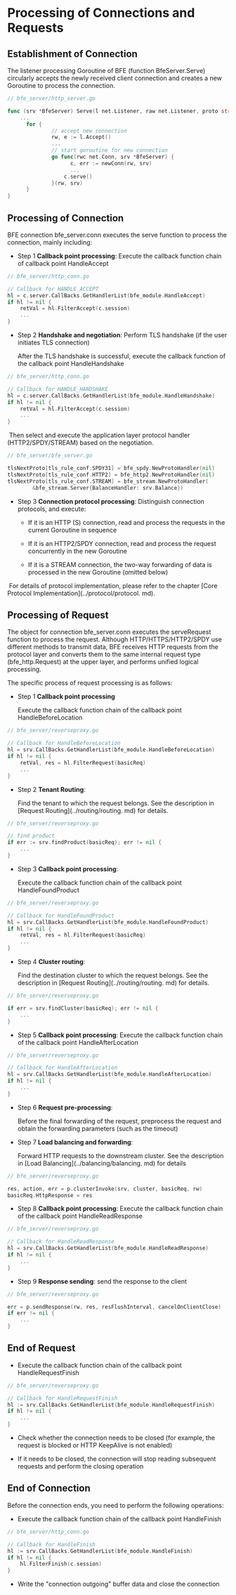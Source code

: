 # Processing of Connections and Requests

## Establishment of Connection

The listener processing Goroutine of BFE (function BfeServer.Serve) circularly accepts the newly received client connection and creates a new Goroutine to process the connection.

```go
// bfe_server/http_server.go

func (srv *BfeServer) Serve(l net.Listener, raw net.Listener, proto string) error {
    ...
	  for {
			  // accept new connection
			  rw, e := l.Accept()
			  ...
			  // start goroutine for new connection
			  go func(rwc net.Conn, srv *BfeServer) {
				    c, err := newConn(rw, srv)
				    ...
			  	  c.serve()
			  }(rw, srv)
	  }
}
```

## Processing of Connection

BFE connection bfe_server.conn executes the serve function to process the connection, mainly including:

- Step 1 **Callback point processing**: Execute the callback function chain of callback point HandleAccept 

```go
// bfe_server/http_conn.go

// Callback for HANDLE_ACCEPT
hl = c.server.CallBacks.GetHandlerList(bfe_module.HandleAccept)
if hl != nil {
    retVal = hl.FilterAccept(c.session)
    ...
}
```

- Step 2 **Handshake and negotiation**: Perform TLS handshake (if the user initiates TLS connection)

  After the TLS handshake is successful, execute the callback function of the callback point HandleHandshake 

```go
// bfe_server/http_conn.go

// Callback for HANDLE_HANDSHAKE
hl = c.server.CallBacks.GetHandlerList(bfe_module.HandleHandshake)
if hl != nil {
    retVal = hl.FilterAccept(c.session)
    ...
}
```

​        Then select and execute the application layer protocol handler (HTTP2/SPDY/STREAM) based on the negotiation.

```go
// bfe_server/bfe_server.go

tlsNextProto[tls_rule_conf.SPDY31] = bfe_spdy.NewProtoHandler(nil)
tlsNextProto[tls_rule_conf.HTTP2] = bfe_http2.NewProtoHandler(nil)
tlsNextProto[tls_rule_conf.STREAM] = bfe_stream.NewProtoHandler(
		&bfe_stream.Server{BalanceHandler: srv.Balance})
```

+ Step 3 **Connection protocol processing**: Distinguish connection protocols, and execute:

  - If it is an HTTP (S) connection, read and process the requests in the current Goroutine in sequence

  - If it is an HTTP2/SPDY connection, read and process the request concurrently in the new Goroutine 

  - If it is a STREAM connection, the two-way forwarding of data is processed in the new Goroutine (omitted below)

​       For details of protocol implementation, please refer to the chapter [Core Protocol Implementation](../protocol/protocol. md).

## Processing of Request

The object for connection bfe_server.conn executes the serveRequest function to process the request. Although HTTP/HTTPS/HTTP2/SPDY use different methods to transmit data, BFE receives HTTP requests from the protocol layer and converts them to the same internal request type (bfe_http.Request) at the upper layer, and performs unified logical processing.

The specific process of request processing is as follows:

+ Step 1 **Callback point processing**

  Execute the callback function chain of the callback point HandleBeforeLocation 

```go
// bfe_server/reverseproxy.go

// Callback for HandleBeforeLocation
hl = srv.CallBacks.GetHandlerList(bfe_module.HandleBeforeLocation)
if hl != nil {
    retVal, res = hl.FilterRequest(basicReq)
    ...
}
```

+ Step 2 **Tenant Routing**:

  Find the tenant to which the request belongs. See the description in [Request Routing](../routing/routing. md) for details.

```go
// bfe_server/reverseproxy.go

// find product
if err := srv.findProduct(basicReq); err != nil {
    ...
}
```

+ Step 3 **Callback point processing**:

  Execute the callback function chain of the callback point HandleFoundProduct 

```go
// bfe_server/reverseproxy.go

// Callback for HandleFoundProduct
hl = srv.CallBacks.GetHandlerList(bfe_module.HandleFoundProduct)
if hl != nil {
    retVal, res = hl.FilterRequest(basicReq)
    ...
}
```

+ Step 4 **Cluster routing**:

  Find the destination cluster to which the request belongs. See the description in [Request Routing](../routing/routing. md) for details.

```go
// bfe_server/reverseproxy.go

if err = srv.findCluster(basicReq); err != nil {
    ...
}
```

- Step 5 **Callback point processing**: Execute the callback function chain of the callback point HandleAfterLocation 

```go
// bfe_server/reverseproxy.go

// Callback for HandleAfterLocation
hl = srv.CallBacks.GetHandlerList(bfe_module.HandleAfterLocation)
if hl != nil {
    ...
}
```

- Step 6 **Request pre-processing**:

  Before the final forwarding of the request, preprocess the request and obtain the forwarding parameters (such as the timeout)

- Step 7 **Load balancing and forwarding**:

  Forward HTTP requests to the downstream cluster. See the description in [Load Balancing](../balancing/balancing. md) for details

```go
// bfe_server/reverseproxy.go

res, action, err = p.clusterInvoke(srv, cluster, basicReq, rw)
basicReq.HttpResponse = res
```


- Step 8 **Callback point processing**: Execute the callback function chain of the callback point HandleReadResponse
```go
// bfe_server/reverseproxy.go

// Callback for HandleReadResponse
hl = srv.CallBacks.GetHandlerList(bfe_module.HandleReadResponse)
if hl != nil {
    ...
}
```


- Step 9 **Response sending**: send the response to the client

```go
// bfe_server/reverseproxy.go

err = p.sendResponse(rw, res, resFlushInterval, cancelOnClientClose)
if err != nil {
    ...
}
```

## End of Request

- Execute the callback function chain of the callback point HandleRequestFinish 

```go
// bfe_server/reverseproxy.go

// Callback for HandleRequestFinish
hl := srv.CallBacks.GetHandlerList(bfe_module.HandleRequestFinish)
if hl != nil {
    ...
}
```

- Check whether the connection needs to be closed (for example, the request is blocked or HTTP KeepAlive is not enabled)

- If it needs to be closed, the connection will stop reading subsequent requests and perform the closing operation


## End of Connection

Before the connection ends, you need to perform the following operations:

- Execute the callback function chain of the callback point HandleFinish

```go
// bfe_server/http_conn.go

// Callback for HandleFinish
hl := srv.CallBacks.GetHandlerList(bfe_module.HandleFinish)
if hl != nil {
    hl.FilterFinish(c.session)
}
```

- Write the "connection outgoing" buffer data and close the connection

